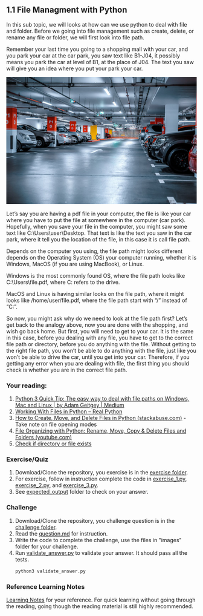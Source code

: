 ## 1.1 File Managment with Python

In this sub topic, we will looks at how can we use python to deal with file and folder. Before we going into file management such as create, delete, or rename any file or folder, we will first look into file path.

Remember your last time you going to a shopping mall with your car, and you park your car at the car park, you saw text like B1-J04, it possibly means you park the car at level of B1, at the place of J04. The text you saw will give you an idea where you put your park your car. 

![image.png](../../assets/topic-1-carpark.png)

Let’s say you are having a pdf file in your computer, the file is like your car where you have to put the file at somewhere in the computer (car park). Hopefully, when you save your file in the computer, you might saw some text like C:\Users\user\Desktop. That text is like the text you saw in the car park, where it tell you the location of the file, in this case it is call file path.

Depends on the computer you using, the file path might looks different depends on the Operating System (OS) your computer running, whether it is Windows, MacOS (if you are using MacBook), or Linux. 

Windows is the most commonly found OS, where the file path looks like C:\Users\file.pdf, where C: refers to the drive.

MacOS and Linux is having similar looks on the file path, where it might looks like /home/user/file.pdf, where the file path start with “/” instead of “C:”. 

So now, you might ask why do we need to look at the file path first? Let’s get back to the analogy above, now you are done with the shopping, and wish go back home. But first, you will need to get to your car. It is the same in this case, before you dealing with any file, you have to get to the correct file path or directory, before you do anything with the file. Without getting to the right file path, you won’t be able to do anything with the file, just like you won’t be able to drive the car, until you get into your car. Therefore, if you getting any error when you are dealing with file, the first thing you should check is whether you are in the correct file path.

### Your reading:

1. [Python 3 Quick Tip: The easy way to deal with file paths on Windows, Mac and Linux | by Adam Geitgey | Medium](https://medium.com/@ageitgey/python-3-quick-tip-the-easy-way-to-deal-with-file-paths-on-windows-mac-and-linux-11a072b58d5f)
2. [Working With Files in Python – Real Python](https://realpython.com/working-with-files-in-python/#traversing-directories-and-processing-files) 
3. [How to Create, Move, and Delete Files in Python (stackabuse.com)](https://stackabuse.com/how-to-create-move-and-delete-files-in-python/) - Take note on file opening modes
4. [File Organizing with Python: Rename, Move, Copy & Delete Files and Folders (youtube.com)](https://www.youtube.com/watch?v=NOvFZamGXXo)
5. [Check if directory or file exists](https://stackoverflow.com/questions/8933237/how-do-i-check-if-a-directory-exists-in-python)

### Exercise/Quiz
1. Download/Clone the repository, you exercise is in the [exercise folder](exercise).
2. For exercise, follow in instruction complete the code in [exercise_1.py](exercise/exercise_1.py), [exercise_2.py](exercise/exercise_2.py), and [exercise_3.py](exercise/exercise_3.py).
3. See [expected_output](exercise/expected_output/) folder to check on your answer.

### Challenge
1. Download/Clone the repository, you challenge question is in the [challenge folder](challenge/question.md).
2. Read the [question.md](challenge/question.md) for instruction.
3. Write the code to complete the challenge, use the files in "images" folder for your challenge.
4. Run [validate_answer.py](challenge/validate_answer.py) to validate your answer. It should pass all the tests.
    ```python
    python3 validate_answer.py
    ```

### Reference Learning Notes
[Learning Notes](learning_notes.py) for your reference. For quick learning without going through the reading, going though the reading material is still highly recommended.
